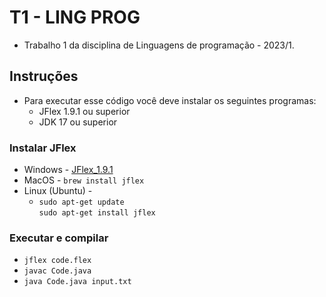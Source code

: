 # T1 - LING PROG

- Trabalho 1 da disciplina de Linguagens de programação - 2023/1.

## Instruções

- Para executar esse código você deve instalar os seguintes programas:
  - JFlex 1.9.1 ou superior
  - JDK 17 ou superior

### Instalar JFlex

- Windows - [JFlex_1.9.1](https://github.com/jflex-de/jflex/releases/download/v1.9.1/jflex-1.9.1.tar.gz)
- MacOS - `brew install jflex`
- Linux (Ubuntu) -
    - `sudo apt-get update` <br /> `sudo apt-get install jflex`

### Executar e compilar

- `jflex code.flex`
- `javac Code.java`
- `java Code.java input.txt`
